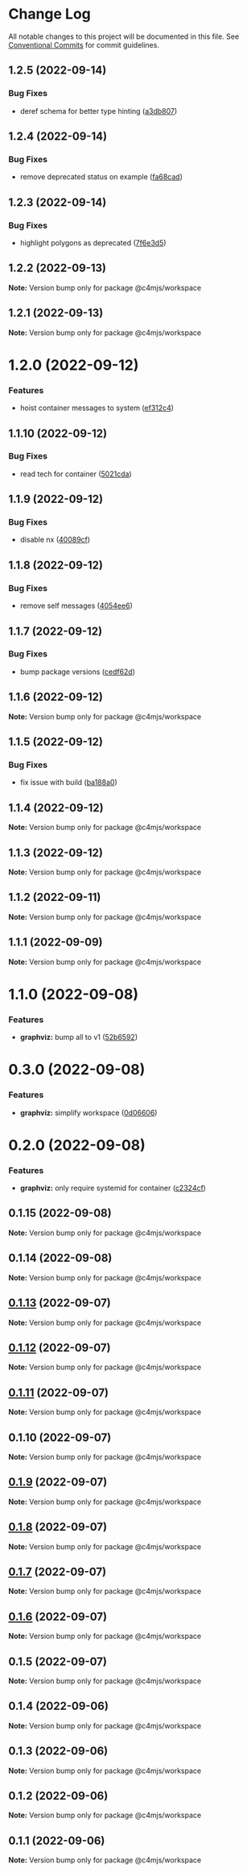 # Change Log

All notable changes to this project will be documented in this file.
See [Conventional Commits](https://conventionalcommits.org) for commit guidelines.

## 1.2.5 (2022-09-14)


### Bug Fixes

* deref schema for better type hinting ([a3db807](https://github.com/c4mjs/c4mjs/commit/a3db807c9677d9d6ee39c85f8f81df3cd5415588))





## 1.2.4 (2022-09-14)

### Bug Fixes

- remove deprecated status on example ([fa68cad](https://github.com/c4mjs/c4mjs/commit/fa68cad587087fc6da5ee91832a7c853e4f2a488))

## 1.2.3 (2022-09-14)

### Bug Fixes

- highlight polygons as deprecated ([7f6e3d5](https://github.com/c4mjs/c4mjs/commit/7f6e3d5b8e81fc2440769cf3c00c5aa268995fa6))

## 1.2.2 (2022-09-13)

**Note:** Version bump only for package @c4mjs/workspace

## 1.2.1 (2022-09-13)

**Note:** Version bump only for package @c4mjs/workspace

# 1.2.0 (2022-09-12)

### Features

- hoist container messages to system ([ef312c4](https://github.com/c4mjs/c4mjs/commit/ef312c46a9ba419eac57c0cab1d8b1775b0e94f3))

## 1.1.10 (2022-09-12)

### Bug Fixes

- read tech for container ([5021cda](https://github.com/c4mjs/c4mjs/commit/5021cda02dc7ecd86cf6b82eb543e236c5d64477))

## 1.1.9 (2022-09-12)

### Bug Fixes

- disable nx ([40089cf](https://github.com/c4mjs/c4mjs/commit/40089cf787b203cfc042b8d9859229502080ad3e))

## 1.1.8 (2022-09-12)

### Bug Fixes

- remove self messages ([4054ee6](https://github.com/c4mjs/c4mjs/commit/4054ee6d1d9b3981fc9249c8e9bc440565c2cdcf))

## 1.1.7 (2022-09-12)

### Bug Fixes

- bump package versions ([cedf62d](https://github.com/c4mjs/c4mjs/commit/cedf62d0fccc953d294455526920ce0a82e9c444))

## 1.1.6 (2022-09-12)

**Note:** Version bump only for package @c4mjs/workspace

## 1.1.5 (2022-09-12)

### Bug Fixes

- fix issue with build ([ba188a0](https://github.com/c4mjs/c4mjs/commit/ba188a01bcc9f6e628e29ce7b59a3aea4828efd3))

## 1.1.4 (2022-09-12)

**Note:** Version bump only for package @c4mjs/workspace

## 1.1.3 (2022-09-12)

**Note:** Version bump only for package @c4mjs/workspace

## 1.1.2 (2022-09-11)

**Note:** Version bump only for package @c4mjs/workspace

## 1.1.1 (2022-09-09)

**Note:** Version bump only for package @c4mjs/workspace

# 1.1.0 (2022-09-08)

### Features

- **graphviz:** bump all to v1 ([52b6592](https://github.com/c4mjs/c4mjs/commit/52b65923d4e87b84f2b5785cc72f0beed318b15f))

# 0.3.0 (2022-09-08)

### Features

- **graphviz:** simplify workspace ([0d06606](https://github.com/c4mjs/c4mjs/commit/0d06606c63ecb25430e1912ca7f90cd102df8e06))

# 0.2.0 (2022-09-08)

### Features

- **graphviz:** only require systemid for container ([c2324cf](https://github.com/c4mjs/c4mjs/commit/c2324cfa17912ef1b5a6b770dad5aa66a2a88fc1))

## 0.1.15 (2022-09-08)

**Note:** Version bump only for package @c4mjs/workspace

## 0.1.14 (2022-09-08)

**Note:** Version bump only for package @c4mjs/workspace

## [0.1.13](https://github.com/JonathanTurnock/c4mjs/compare/@c4mjs/workspace@0.1.12...@c4mjs/workspace@0.1.13) (2022-09-07)

**Note:** Version bump only for package @c4mjs/workspace

## [0.1.12](https://github.com/JonathanTurnock/c4mjs/compare/@c4mjs/workspace@0.1.11...@c4mjs/workspace@0.1.12) (2022-09-07)

**Note:** Version bump only for package @c4mjs/workspace

## [0.1.11](https://github.com/JonathanTurnock/c4mjs/compare/@c4mjs/workspace@0.1.10...@c4mjs/workspace@0.1.11) (2022-09-07)

**Note:** Version bump only for package @c4mjs/workspace

## 0.1.10 (2022-09-07)

**Note:** Version bump only for package @c4mjs/workspace

## [0.1.9](https://github.com/JonathanTurnock/c4mjs/compare/@c4mjs/workspace@0.1.8...@c4mjs/workspace@0.1.9) (2022-09-07)

**Note:** Version bump only for package @c4mjs/workspace

## [0.1.8](https://github.com/JonathanTurnock/c4mjs/compare/@c4mjs/workspace@0.1.7...@c4mjs/workspace@0.1.8) (2022-09-07)

**Note:** Version bump only for package @c4mjs/workspace

## [0.1.7](https://github.com/JonathanTurnock/c4mjs/compare/@c4mjs/workspace@0.1.6...@c4mjs/workspace@0.1.7) (2022-09-07)

**Note:** Version bump only for package @c4mjs/workspace

## [0.1.6](https://github.com/JonathanTurnock/c4mjs/compare/@c4mjs/workspace@0.1.5...@c4mjs/workspace@0.1.6) (2022-09-07)

**Note:** Version bump only for package @c4mjs/workspace

## 0.1.5 (2022-09-07)

**Note:** Version bump only for package @c4mjs/workspace

## 0.1.4 (2022-09-06)

**Note:** Version bump only for package @c4mjs/workspace

## 0.1.3 (2022-09-06)

**Note:** Version bump only for package @c4mjs/workspace

## 0.1.2 (2022-09-06)

**Note:** Version bump only for package @c4mjs/workspace

## 0.1.1 (2022-09-06)

**Note:** Version bump only for package @c4mjs/workspace
